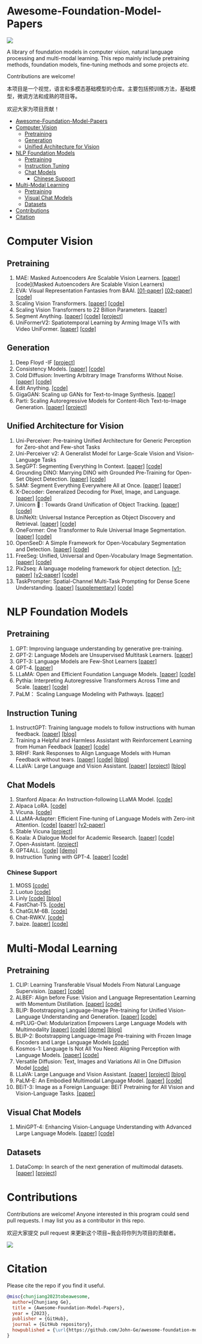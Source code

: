 # Awesome-Foundation-Model-Papers

![](https://img.shields.io/badge/Papercount-62-green)


A library of foundation models in computer vision, natural language processing and multi-modal learning. This repo mainly include pretraining methods, foundation models, fine-tuning methods and some projects *etc.*

Contributions are welcome!

本项目是一个视觉，语言和多模态基础模型的仓库。主要包括预训练方法，基础模型，微调方法和成熟的项目等。

欢迎大家为项目贡献！

- [Awesome-Foundation-Model-Papers](#awesome-foundation-model-papers)
- [Computer Vision](#computer-vision)
  - [Pretraining](#pretraining)
  - [Generation](#generation)
  - [Unified Architecture for Vision](#unified-architecture-for-vision)
- [NLP Foundation Models](#nlp-foundation-models)
  - [Pretraining](#pretraining-1)
  - [Instruction Tuning](#instruction-tuning)
  - [Chat Models](#chat-models)
    - [Chinese Support](#chinese-support)
- [Multi-Modal Learning](#multi-modal-learning)
  - [Pretraining](#pretraining-2)
  - [Visual Chat Models](#visual-chat-models)
  - [Datasets](#datasets)
- [Contributions](#contributions)
- [Citation](#citation)


# Computer Vision

## Pretraining

1. MAE: Masked Autoencoders Are Scalable Vision Learners. [[paper]](https://arxiv.org/abs/2111.06377) [code](Masked Autoencoders Are Scalable Vision Learners)
2. EVA: Visual Representation Fantasies from BAAI. [[01-paper]](https://arxiv.org/abs/2211.07636) [[02-paper]](https://arxiv.org/abs/2303.11331) [[code]](https://github.com/baaivision/EVA)
3. Scaling Vision Transformers. [[paper]](https://arxiv.org/abs/2302.05442) [[code]](https://github.com/google-research/big_vision)
4.  Scaling Vision Transformers to 22 Billion Parameters. [[paper]](https://arxiv.org/abs/2302.05442)
5.  Segment Anything. [[paper]](https://ai.facebook.com/research/publications/segment-anything/) [[code]](https://github.com/facebookresearch/segment-anything) [[project]](https://segment-anything.com/)
6.  UniFormerV2: Spatiotemporal Learning by Arming Image ViTs with Video UniFormer. [[paper]](https://arxiv.org/abs/2211.09552) [[code]](https://github.com/OpenGVLab/UniFormerV2)

## Generation
1. Deep Floyd -IF [[project]](https://deepfloyd.ai/deepfloyd-if)
2. Consistency Models. [[paper]](https://arxiv.org/abs/2303.01469) [[code]](https://github.com/openai/consistency_models)
3. Cold Diffusion: Inverting Arbitrary Image Transforms Without Noise. [[paper]](https://arxiv.org/abs/2208.09392) [[code]](https://github.com/arpitbansal297/Cold-Diffusion-Models)
4. Edit Anything. [[code]](https://github.com/sail-sg/EditAnything)
5. GigaGAN: Scaling up GANs for Text-to-Image Synthesis. [[paper]](https://arxiv.org/abs/2303.05511) 
6. Parti: Scaling Autoregressive Models for Content-Rich Text-to-Image Generation. [[paper]](https://arxiv.org/abs/2206.10789) [[project]](https://arxiv.org/abs/2206.10789)


## Unified Architecture for Vision

1. Uni-Perceiver: Pre-training Unified Architecture for Generic Perception for Zero-shot and Few-shot Tasks
2. Uni-Perceiver v2: A Generalist Model for Large-Scale Vision and Vision-Language Tasks
3. SegGPT: Segmenting Everything In Context. [[paper]](https://arxiv.org/abs/2304.03284) [[code]](https://github.com/baaivision/painter)
4. Grounding DINO: Marrying DINO with Grounded Pre-Training for Open-Set Object Detection. [[paper]](https://arxiv.org/abs/2303.05499) [[code]](https://github.com/idea-research/groundingdino)
5. SAM: Segment Everything Everywhere All at Once. [[paper]](https://arxiv.org/abs/2304.06718) [[paper]](https://github.com/ux-decoder/segment-everything-everywhere-all-at-once)
6. X-Decoder: Generalized Decoding for Pixel, Image, and Language. [[paper]](https://arxiv.org/pdf/2212.11270.pdf) [[code]](https://github.com/microsoft/X-Decoder)
7. Unicorn 🦄 : Towards Grand Unification of Object Tracking. [[paper]](https://arxiv.org/abs/2207.07078) [[code]](https://github.com/MasterBin-IIAU/Unicorn)
8. UniNeXt: Universal Instance Perception as Object Discovery and Retrieval. [[paper]](https://arxiv.org/abs/2303.06674) [[code]](https://github.com/MasterBin-IIAU/UNINEXT)
9. OneFormer: One Transformer to Rule Universal Image Segmentation. [[paper]](https://arxiv.org/abs/2211.06220) [[code]](https://github.com/SHI-Labs/OneFormer)
10. OpenSeeD: A Simple Framework for Open-Vocabulary Segmentation and Detection. [[paper]](https://arxiv.org/pdf/2303.08131.pdf) [[code]](https://github.com/IDEA-Research/OpenSeeD)
11. FreeSeg: Unified, Universal and Open-Vocabulary Image Segmentation. [[paper]](https://arxiv.org/pdf/2303.17225.pdf) [[code]](https://arxiv.org/pdf/2303.17225.pdf)
12. Pix2seq: A language modeling framework for object detection. [[v1-paper]](https://arxiv.org/abs/2109.10852) [[v2-paper]](https://openreview.net/pdf?id=tjFaqsSK2I3) [[code]](https://github.com/google-research/pix2seq)
13. TaskPrompter: Spatial-Channel Multi-Task Prompting for Dense Scene Understanding. [[paper]](https://openreview.net/forum?id=-CwPopPJda) [[supplementary]](https://arxiv.org/pdf/2304.00971.pdf) [[code]](https://github.com/prismformore/Multi-Task-Transformer)


# NLP Foundation Models

## Pretraining

1. GPT: Improving language understanding by generative pre-training.
2. GPT-2: Language Models are Unsupervised Multitask Learners. [[paper]](https://d4mucfpksywv.cloudfront.net/better-language-models/language-models.pdf)
3. GPT-3: Language Models are Few-Shot Learners [[paper]](https://arxiv.org/pdf/2005.14165.pdf)
4. GPT-4. [[paper]](https://arxiv.org/abs/2303.08774)
5. LLaMA: Open and Efficient Foundation Language Models. [[paper]](https://arxiv.org/abs/2302.13971v1) [[code]](https://github.com/facebookresearch/llama)
6. Pythia: Interpreting Autoregressive Transformers Across Time and Scale. [[paper]](https://arxiv.org/pdf/2304.01373.pdf) [[code]](https://github.com/EleutherAI/pythia)
7. PaLM： Scaling Language Modeling with Pathways. [[paper]](https://arxiv.org/abs/2204.02311)

## Instruction Tuning
1. InstructGPT: Training language models to follow instructions with human feedback. [[paper]](https://arxiv.org/pdf/2203.02155.pdf) [[blog]](https://openai.com/research/instruction-following)
2. Training a Helpful and Harmless Assistant with Reinforcement Learning from Human Feedback [[paper]](https://arxiv.org/abs/2204.05862) [[code]](https://github.com/anthropics/hh-rlhf)
3. RRHF: Rank Responses to Align Language Models with Human Feedback without tears. [[paper]]() [[code]](https://link.zhihu.com/?target=https%3A//github.com/GanjinZero/RRHF) [[blog]](https://zhuanlan.zhihu.com/p/623382893)
4. LLaVA: Large Language and Vision Assistant. [[paper]](https://arxiv.org/abs/2304.08485) [[project]](https://llava-vl.github.io/) [[blog]](https://zhuanlan.zhihu.com/p/622907299)

## Chat Models

1. Stanford Alpaca: An Instruction-following LLaMA Model. [[code]](https://github.com/tatsu-lab/stanford_alpaca)
2. Alpaca LoRA. [[code]](https://github.com/tloen/alpaca-lora)
3. Vicuna. [[code]](https://github.com/lm-sys/FastChat)
4. LLaMA-Adapter: Efficient Fine-tuning of Language Models with Zero-init Attention. [[code]](https://github.com/ZrrSkywalker/LLaMA-Adapter) [[paper]](https://arxiv.org/pdf/2303.16199.pdf) [[v2-paper]](https://arxiv.org/pdf/2304.15010.pdf)
5. Stable Vicuna [[project]](https://stability.ai/blog/stablevicuna-open-source-rlhf-chatbot)
6. Koala: A Dialogue Model for Academic Research. [[paper]](https://bair.berkeley.edu/blog/2023/04/03/koala/) [[code]](https://github.com/young-geng/EasyLM)
7. Open-Assistant. [[project]](https://github.com/LAION-AI/Open-Assistant)
8. GPT4ALL. [[code]](https://github.com/nomic-ai/gpt4all) [[demo]](https://gpt4all.io/index.html)
9. Instruction Tuning with GPT-4. [[paper]](https://arxiv.org/abs/2304.03277) [[code]](https://arxiv.org/abs/2304.03277)


### Chinese Support
1. MOSS [[code]](https://github.com/OpenLMLab/MOSS)
2. Luotuo [[code]](https://github.com/LC1332/Luotuo-Chinese-LLM)
3. Linly [[code]](https://github.com/CVI-SZU/Linly) [[blog]](https://zhuanlan.zhihu.com/p/625786369)
4. FastChat-T5. [[code]](https://github.com/lm-sys/FastChat)
5. ChatGLM-6B. [[code]](https://github.com/THUDM/ChatGLM-6B)
6. Chat-RWKV. [[code]](https://github.com/BlinkDL/RWKV-LM)
7. baize. [[paper]](https://arxiv.org/abs/2304.01196) [[code]](https://github.com/BlinkDL/RWKV-LM)

# Multi-Modal Learning

## Pretraining
1. CLIP: Learning Transferable Visual Models From Natural Language Supervision. [[paper]](https://arxiv.org/abs/2103.00020) [[code]](https://github.com/OpenAI/CLIP)
2. ALBEF: Align before Fuse: Vision and Language Representation Learning with Momentum Distillation. [[paper]](https://arxiv.org/abs/2107.07651) [[code]](https://github.com/salesforce/ALBEF)
3. BLIP: Bootstrapping Language-Image Pre-training for Unified Vision-Language Understanding and Generation. [[paper]](https://arxiv.org/abs/2201.12086) [[code]](https://github.com/salesforce/BLIP)
4. mPLUG-Owl: Modularization Empowers Large Language Models with Multimodality [[paper]](https://arxiv.org/abs/2304.14178) [[code]](https://arxiv.org/abs/2304.14178) [[dome]](https://arxiv.org/abs/2304.14178) [[blog]](https://zhuanlan.zhihu.com/p/625631667)
5. BLIP-2: Bootstrapping Language-Image Pre-training with Frozen Image Encoders and Large Language Models [[code]](https://link.zhihu.com/?target=https%3A//github.com/salesforce/LAVIS/tree/main/projects/blip2)
6. Kosmos-1: Language Is Not All You Need: Aligning Perception with Language Models. [[paper]](https://arxiv.org/abs/2302.14045) [[code]](https://github.com/microsoft/unilm)
7. Versatile Diffusion: Text, Images and Variations All in One Diffusion Model [[code]](https://link.zhihu.com/?target=https%3A//github.com/SHI-Labs/Versatile-Diffusion)
8. LLaVA: Large Language and Vision Assistant. [[paper]](https://arxiv.org/abs/2304.08485) [[project]](https://llava-vl.github.io/) [[blog]](https://zhuanlan.zhihu.com/p/622907299)
9. PaLM-E: An Embodied Multimodal Language Model. [[paper]](https://arxiv.org/abs/2303.03378) [[code]](https://palm-e.github.io/)
10. BEiT-3: Image as a Foreign Language: BEiT Pretraining for All Vision and Vision-Language Tasks. [[paper]](https://arxiv.org/abs/2208.10442) 


## Visual Chat Models
1. MiniGPT-4: Enhancing Vision-Language Understanding with Advanced Large Language Models. [[paper]](http://arxiv.org/abs/2304.10592) [[code]](https://minigpt-4.github.io/)


## Datasets

1. DataComp: In search of the next generation of multimodal datasets. [[paper]](https://arxiv.org/pdf/2304.14108.pdf) [[project]](https://www.datacomp.ai.)


# Contributions

Contributions are welcome! Anyone interested in this program could send pull requests. I may list you as a contributor in this repo.

欢迎大家提交 pull request 来更新这个项目~我会将你列为项目的贡献者。

![](assets/foundation.png)


# Citation

Please cite the repo if you find it useful.

```bibtex
@misc{chunjiang2023tobeawesome,
  author={Chunjiang Ge},
  title = {Awesome-Foundation-Model-Papers},
  year = {2023},
  publisher = {GitHub},
  journal = {GitHub repository},
  howpublished = {\url{https://github.com/John-Ge/awesome-foundation-models}},
}
```